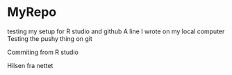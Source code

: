 # MyRepo
testing my setup for R studio and github
A line I wrote on my local computer
Testing the pushy thing on git

Commiting from R studio 


Hilsen fra nettet
